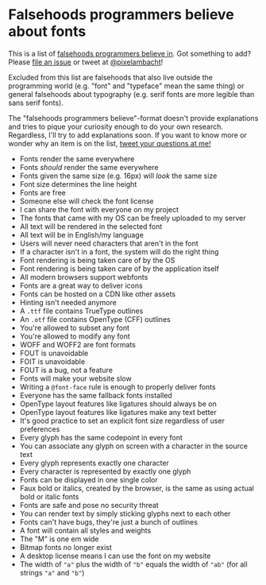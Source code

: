 # Falsehoods programmers believe about fonts

This is a list of [falsehoods programmers believe in](https://github.com/kdeldycke/awesome-falsehood). Got something to add? Please [file an issue](https://github.com/RoelN/Font-Falsehoods/issues) or tweet at [@pixelambacht](https://twitter.com/pixelambacht)!

Excluded from this list are falsehoods that also live outside the programming world (e.g. "font" and "typeface" mean the same thing) or general falsehoods about typography (e.g. serif fonts are more legible than sans serif fonts).

The "falsehoods programmers believe"-format doesn't provide explanations and tries to pique your curiosity enough to do your own research. Regardless, I'll try to add explanations soon. If you want to know more or wonder why an item is on the list, [tweet your questions at me!](https://twitter.com/pixelambacht)

* Fonts render the same everywhere
* Fonts _should_ render the same everywhere
* Fonts given the same size (e.g. 16px) will _look_ the same size
* Font size determines the line height
* Fonts are free
* Someone else will check the font license
* I can share the font with everyone on my project
* The fonts that came with my OS can be freely uploaded to my server
* All text will be rendered in the selected font
* All text will be in English/my language
* Users will never need characters that aren't in the font
* If a character isn't in a font, the system will do the right thing
* Font rendering is being taken care of by the OS
* Font rendering is being taken care of by the application itself
* All modern browsers support webfonts
* Fonts are a great way to deliver icons
* Fonts can be hosted on a CDN like other assets
* Hinting isn't needed anymore
* A `.ttf` file contains TrueType outlines
* An `.otf` file contains OpenType (CFF) outlines
* You're allowed to subset any font
* You're allowed to modify any font
* WOFF and WOFF2 are font formats
* FOUT is unavoidable
* FOIT is unavoidable
* FOUT is a bug, not a feature
* Fonts will make your website slow
* Writing a `@font-face` rule is enough to properly deliver fonts
* Everyone has the same fallback fonts installed
* OpenType layout features like ligatures should always be on
* OpenType layout features like ligatures make any text better
* It's good practice to set an explicit font size regardless of user preferences
* Every glyph has the same codepoint in every font
* You can associate any glyph on screen with a character in the source text
* Every glyph represents exactly one character
* Every character is represented by exactly one glyph
* Fonts can be displayed in one single color
* Faux bold or italics, created by the browser, is the same as using actual bold or italic fonts
* Fonts are safe and pose no security threat
* You can render text by simply sticking glyphs next to each other
* Fonts can't have bugs, they're just a bunch of outlines
* A font will contain all styles and weights
* The "M" is one em wide
* Bitmap fonts no longer exist
* A desktop license means I can use the font on my website
* The width of `"a"` plus the width of `"b"` equals the width of `"ab"` (for all strings `"a"` and `"b"`)
